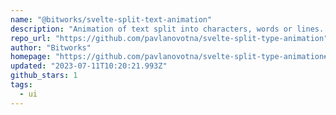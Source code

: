 ```yaml
---
name: "@bitworks/svelte-split-text-animation"
description: "Animation of text split into characters, words or lines. Using split-type and GSAP"
repo_url: "https://github.com/pavlanovotna/svelte-split-type-animation"
author: "Bitworks"
homepage: "https://github.com/pavlanovotna/svelte-split-type-animation#readme"
updated: "2023-07-11T10:20:21.993Z"
github_stars: 1
tags: 
  - ui
---
```


